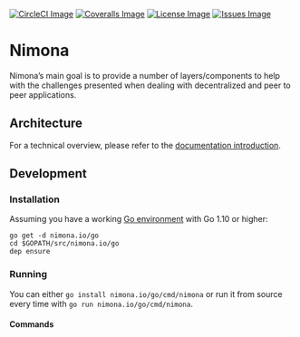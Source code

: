 [![CircleCI Image]](https://circleci.com/gh/nimona/go-nimona)
[![Coveralls Image]](https://coveralls.io/github/nimona/go-nimona)
[![License Image]](https://github.com/nimona/go-nimona/blob/master/LICENSE)
[![Issues Image]](https://waffle.io/nimona/go-nimona)

# Nimona

Nimona’s main goal is to provide a number of layers/components to help with the challenges presented when dealing with decentralized and peer to peer applications.

## Architecture

For a technical overview, please refer to the [documentation introduction](https://nimona.io).

## Development

### Installation

Assuming you have a working [Go environment] with Go 1.10 or higher:

```
go get -d nimona.io/go
cd $GOPATH/src/nimona.io/go
dep ensure 
```

### Running

You can either `go install nimona.io/go/cmd/nimona` or run it from 
source every time with `go run nimona.io/go/cmd/nimona`.

#### Commands

[CircleCI Image]: https://img.shields.io/circleci/project/github/nimona/go-nimona.svg?style=flat-square
[Coveralls Image]: https://img.shields.io/coveralls/github/nimona/go-nimona.svg?style=flat-square
[License Image]: https://img.shields.io/github/license/nimona/go-nimona.svg?style=flat-square
[Issues Image]: https://img.shields.io/waffle/label/nimona/go-nimona/in%20progress.svg?style=flat-square

[Go environment]: https://golang.org/doc/install
